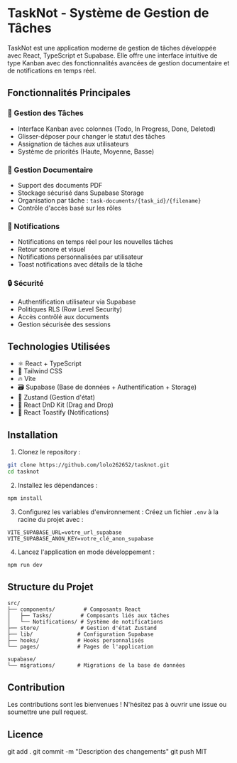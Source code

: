 # TaskNot - Système de Gestion de Tâches

TaskNot est une application moderne de gestion de tâches développée avec React, TypeScript et Supabase. Elle offre une interface intuitive de type Kanban avec des fonctionnalités avancées de gestion documentaire et de notifications en temps réel.

## Fonctionnalités Principales

### 🎯 Gestion des Tâches
- Interface Kanban avec colonnes (Todo, In Progress, Done, Deleted)
- Glisser-déposer pour changer le statut des tâches
- Assignation de tâches aux utilisateurs
- Système de priorités (Haute, Moyenne, Basse)

### 📄 Gestion Documentaire
- Support des documents PDF
- Stockage sécurisé dans Supabase Storage
- Organisation par tâche : `task-documents/{task_id}/{filename}`
- Contrôle d'accès basé sur les rôles

### 🔔 Notifications
- Notifications en temps réel pour les nouvelles tâches
- Retour sonore et visuel
- Notifications personnalisées par utilisateur
- Toast notifications avec détails de la tâche

### 🔒 Sécurité
- Authentification utilisateur via Supabase
- Politiques RLS (Row Level Security)
- Accès contrôlé aux documents
- Gestion sécurisée des sessions

## Technologies Utilisées

- ⚛️ React + TypeScript
- 🎨 Tailwind CSS
- 🔥 Vite
- 🗃️ Supabase (Base de données + Authentification + Storage)
- 🔄 Zustand (Gestion d'état)
- 🎯 React DnD Kit (Drag and Drop)
- 🔔 React Toastify (Notifications)

## Installation

1. Clonez le repository :
```bash
git clone https://github.com/lolo262652/tasknot.git
cd tasknot
```

2. Installez les dépendances :
```bash
npm install
```

3. Configurez les variables d'environnement :
Créez un fichier `.env` à la racine du projet avec :
```env
VITE_SUPABASE_URL=votre_url_supabase
VITE_SUPABASE_ANON_KEY=votre_clé_anon_supabase
```

4. Lancez l'application en mode développement :
```bash
npm run dev
```

## Structure du Projet

```
src/
├── components/         # Composants React
│   ├── Tasks/         # Composants liés aux tâches
│   └── Notifications/ # Système de notifications
├── store/             # Gestion d'état Zustand
├── lib/              # Configuration Supabase
├── hooks/            # Hooks personnalisés
└── pages/            # Pages de l'application

supabase/
└── migrations/       # Migrations de la base de données
```

## Contribution

Les contributions sont les bienvenues ! N'hésitez pas à ouvrir une issue ou soumettre une pull request.

## Licence
git add .
git commit -m "Description des changements"
git push
MIT
